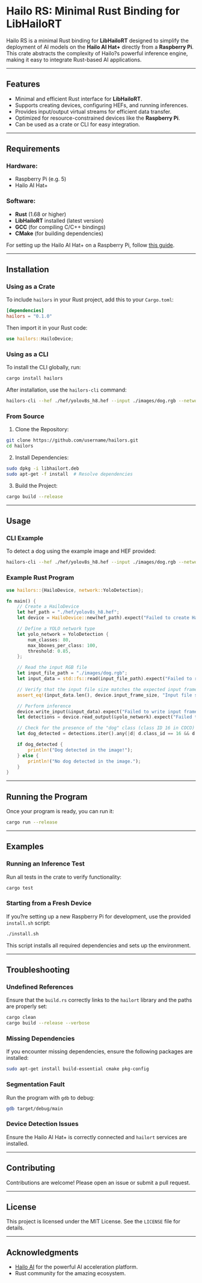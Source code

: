 
# Hailo RS: Minimal Rust Binding for LibHailoRT

Hailo RS is a minimal Rust binding for **LibHailoRT** designed to simplify the deployment of AI models on the **Hailo AI Hat+** directly from a **Raspberry Pi**. This crate abstracts the complexity of Hailo?s powerful inference engine, making it easy to integrate Rust-based AI applications.

---

## Features
- Minimal and efficient Rust interface for **LibHailoRT**.
- Supports creating devices, configuring HEFs, and running inferences.
- Provides input/output virtual streams for efficient data transfer.
- Optimized for resource-constrained devices like the **Raspberry Pi**.
- Can be used as a crate or CLI for easy integration.

---

## Requirements

### Hardware:
- Raspberry Pi (e.g. 5)
- Hailo AI Hat+

### Software:
- **Rust** (1.68 or higher)
- **LibHailoRT** installed (latest version)
- **GCC** (for compiling C/C++ bindings)
- **CMake** (for building dependencies)

For setting up the Hailo AI Hat+ on a Raspberry Pi, follow [this guide](https://www.raspberrypi.com/documentation/computers/ai.html).

---

## Installation

### Using as a Crate
To include `hailors` in your Rust project, add this to your `Cargo.toml`:

```toml
[dependencies]
hailors = "0.1.0"
```

Then import it in your Rust code:

```rust
use hailors::HailoDevice;
```

### Using as a CLI
To install the CLI globally, run:

```bash
cargo install hailors
```

After installation, use the `hailors-cli` command:

```bash
hailors-cli --hef ./hef/yolov8s_h8.hef --input ./images/dog.rgb --network yolo-detection --threshold 0.85
```

### From Source

1. Clone the Repository:

```bash
git clone https://github.com/username/hailors.git
cd hailors
```

2. Install Dependencies:

```bash
sudo dpkg -i libhailort.deb
sudo apt-get -f install  # Resolve dependencies
```

3. Build the Project:

```bash
cargo build --release
```

---

## Usage

### CLI Example
To detect a dog using the example image and HEF provided:

```bash
hailors-cli --hef ./hef/yolov8s_h8.hef --input ./images/dog.rgb --network yolo-detection --threshold 0.85
```

### Example Rust Program
```rust
use hailors::{HailoDevice, network::YoloDetection};

fn main() {
    // Create a HailoDevice
    let hef_path = "./hef/yolov8s_h8.hef";
    let device = HailoDevice::new(hef_path).expect("Failed to create HailoDevice");

    // Define a YOLO network type
    let yolo_network = YoloDetection {
        num_classes: 80,
        max_bboxes_per_class: 100,
        threshold: 0.85,
    };

    // Read the input RGB file
    let input_file_path = "./images/dog.rgb";
    let input_data = std::fs::read(input_file_path).expect("Failed to read input file");

    // Verify that the input file size matches the expected input frame size
    assert_eq!(input_data.len(), device.input_frame_size, "Input file size does not match expected frame size");

    // Perform inference
    device.write_input(&input_data).expect("Failed to write input frame");
    let detections = device.read_output(&yolo_network).expect("Failed to read and parse output");

    // Check for the presence of the "dog" class (class ID 16 in COCO)
    let dog_detected = detections.iter().any(|d| d.class_id == 16 && d.confidence >= 0.85);

    if dog_detected {
        println!("Dog detected in the image!");
    } else {
        println!("No dog detected in the image.");
    }
}
```

---

## Running the Program
Once your program is ready, you can run it:

```bash
cargo run --release
```

---

## Examples

### Running an Inference Test
Run all tests in the crate to verify functionality:

```bash
cargo test
```

### Starting from a Fresh Device
If you?re setting up a new Raspberry Pi for development, use the provided `install.sh` script:

```bash
./install.sh
```

This script installs all required dependencies and sets up the environment.

---

## Troubleshooting

### Undefined References
Ensure that the `build.rs` correctly links to the `hailort` library and the paths are properly set:

```bash
cargo clean
cargo build --release --verbose
```

### Missing Dependencies
If you encounter missing dependencies, ensure the following packages are installed:

```bash
sudo apt-get install build-essential cmake pkg-config
```

### Segmentation Fault
Run the program with `gdb` to debug:

```bash
gdb target/debug/main
```

### Device Detection Issues
Ensure the Hailo AI Hat+ is correctly connected and `hailort` services are installed.

---

## Contributing
Contributions are welcome! Please open an issue or submit a pull request.

---

## License
This project is licensed under the MIT License. See the `LICENSE` file for details.

---

## Acknowledgments
- [Hailo AI](https://hailo.ai) for the powerful AI acceleration platform.
- Rust community for the amazing ecosystem.

